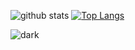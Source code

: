 ![github stats](https://github-readme-stats.vercel.app/api?username=afa28&theme=dark&show_icons=true)
[![Top Langs](https://github-readme-stats.vercel.app/api/top-langs/?username=afa28)](https://github.com/afa28/afa28)

![dark][dark_repo]


[dark_repo]: https://github-readme-stats.vercel.app/api/pin/?username=afa28&repo=github-readme-stats&cache_seconds=86400&theme=dark
